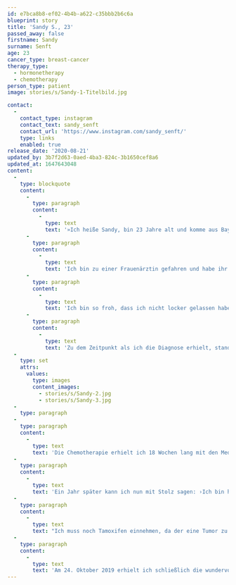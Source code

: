 ```yaml
---
id: e7bca8b8-ef02-4b4b-a622-c35bbb2b6c6a
blueprint: story
title: 'Sandy S., 23'
passed_away: false
firstname: Sandy
surname: Senft
age: 23
cancer_type: breast-cancer
therapy_type:
  - hormonetherapy
  - chemotherapy
person_type: patient
image: stories/s/Sandy-1-Titelbild.jpg

contact:
  -
    contact_type: instagram
    contact_text: sandy_senft
    contact_url: 'https://www.instagram.com/sandy_senft/'
    type: links
    enabled: true
release_date: '2020-08-21'
updated_by: 3b7f2d63-0aed-4ba3-824c-3b1650cef8a6
updated_at: 1647643048
content:
  -
    type: blockquote
    content:
      -
        type: paragraph
        content:
          -
            type: text
            text: '»Ich heiße Sandy, bin 23 Jahre alt und komme aus Bayern im schönen Franken. Ich hatte im April 2019 die Diagnose Brustkrebs erhalten – beidseitig triple negativ. Ich selbst habe den Knoten erst entdeckt, als meine Schwester sagte, dass ich an meiner rechten Brust eine Delle hätte. Daraufhin fasste ich dort hin und spürte tatsächlich einen Knoten.'
      -
        type: paragraph
        content:
          -
            type: text
            text: 'Ich bin zu einer Frauenärztin gefahren und habe ihr die Situation geschildert. Sie machte einen Ultraschall und sagte, es sei eine harmlose Milchdrüsen-Entzündung, ich solle Antibiotikum nehmen und in einer Woche wieder kommen. – Denn mit 21 Jahren kann man nicht an Krebs erkranken.'
      -
        type: paragraph
        content:
          -
            type: text
            text: 'Ich bin so froh, dass ich nicht locker gelassen habe! Ich bin direkt zu meiner eigentlichen Frauenärztin gefahren, welche ebenfalls einen Ultraschall sowie eine Mammografie machte. Sie sagte, es sähe nicht gut aus, sie würde mich gerne zur Stanzbiopsie überweisen. Da hätte ich allerdings erst Ende Mai einen Termin bekommen. So lange konnte ich aber nicht warten, da meine praktische Abschlussprüfung anstand. Also bin ich nach Nürnberg in die Klinik gefahren, wo mir direkt Gewebe entnommen wurde. Durch Zufall wurde dann beim Ultraschall auch auf der linken Seite ein Knoten entdeckt. – Diagnose ›Mammakarzinom beidseitig‹.'
      -
        type: paragraph
        content:
          -
            type: text
            text: 'Zu dem Zeitpunkt als ich die Diagnose erhielt, stand ich kurz vor meinem Examen als Altenpflegerin. Ganz klar: Meine Welt brach zusammen. Ich hörte nur, wie der Arzt sagte, es müsse eine Chemotherapie durchgeführt werden. ›OMG, meine Haare‹, war mein erster Gedanke. Dass mit einer Chemotherapie die Haare ausfallen würden, war mir ganz klar und meist bleibt man davon nicht verschont. Aber dann dachte ich mir, was sind denn Haare gegen ein Leben?'
  -
    type: set
    attrs:
      values:
        type: images
        content_images:
          - stories/s/Sandy-2.jpg
          - stories/s/Sandy-3.jpg
  -
    type: paragraph
  -
    type: paragraph
    content:
      -
        type: text
        text: 'Die Chemotherapie erhielt ich 18 Wochen lang mit den Medikamenten ›Carboplatin‹ und ›Paclitaxel‹. Die Nebenwirkungen hielten sich zum Glück in Grenzen, ich war nur immer sehr schnell aus der Puste und musste immer wieder Pausen machen.'
  -
    type: paragraph
    content:
      -
        type: text
        text: 'Ein Jahr später kann ich nun mit Stolz sagen: ›Ich bin hier, und das mit Locken, die mir von Gott geschenkt wurden.‹ Ich bin unendlich stolz, es geschafft zu haben und ein zweites Leben geschenkt bekommen zu haben! Ich lebe mein Leben intensiv und bin unfassbar glücklich!'
  -
    type: paragraph
    content:
      -
        type: text
        text: "Ich muss noch Tamoxifen einnehmen, da der eine Tumor zu 20\_% hormonell bedingt war, und erhalte einmal monatlich Enantone. Die Hitzewallungen und die künstlichen Wechseljahre machen mir wirklich zu schaffen. Man merkt auch deutlich, dass man nicht mehr der Mensch ist, der man vorher war – sowohl psychisch als auch körperlich. Aber das Wichtigste ist die Gesundheit!"
  -
    type: paragraph
    content:
      -
        type: text
        text: 'Am 24. Oktober 2019 erhielt ich schließlich die wundervollste Nachricht: ›Pathologische Komplettremission‹ – ich bin krebsfrei und darf leben! 😍 Es ist unglaublich schrecklich, wo man überall durch muss und was man über sich ergehen lassen muss, aber man darf niemals das Positive verlieren! Man muss positiv an die Sache herangehen! Man darf sich niemals unterkriegen lassen!«'
---
```

